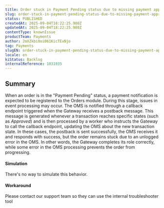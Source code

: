 ```yaml
---
title: Order stuck in Payment Pending status due to missing payment approved notification
slug: order-stuck-in-payment-pending-status-due-to-missing-payment-approved-notification
status: PUBLISHED
createdAt: 2025-09-04T18:22:25.980Z
updatedAt: 2025-09-04T18:22:25.980Z
contentType: knownIssue
productTeam: Payments
author: 2mXZkbi0oi061KicTExNjo
tag: Payments
slugEN: order-stuck-in-payment-pending-status-due-to-missing-payment-approved-notification
locale: en
kiStatus: Backlog
internalReference: 1031035
---
```


## Summary



When an order is in the "Payment Pending" status, a payment notification is expected to be registered to the Orders module. During this stage, issues in event processing may occur.
The OMS is notified through a callback endpoint triggered when the Gateway receives a postback message. This message is generated whenever a transaction reaches specific states (such as _Approved_) and is then processed by a worker who instructs the Gateway to call the callback endpoint, updating the OMS about the new transaction state.
In these cases, the postback is sent successfully, the OMS receives it and responds with success, but the order remains stuck due to an unlogged error in the OMS.
In other words, the Gateway completes its role correctly, while some error in the OMS processing prevents the order from progressing.


#### Simulation



There's no way to simulate this behavior.


#### Workaround



Please contact our support team so they can use the internal troubleshooter tool




